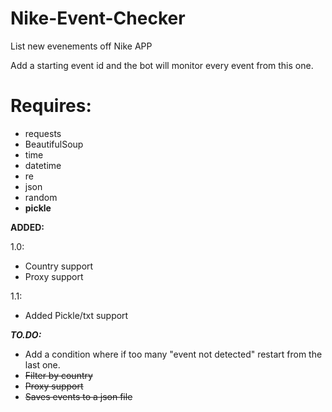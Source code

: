 # Nike-Event-Checker
List new evenements off Nike APP

Add a starting event id and the bot will monitor every event from this one. 

# Requires:
- requests
- BeautifulSoup 
- time
- datetime
- re
- json
- random
- **pickle**

**ADDED:**

1.0:
- Country support
- Proxy support

1.1:
- Added Pickle/txt support

***TO.DO:***
- Add a condition where if too many "event not detected" restart from the last one. 
- ~~Filter by country~~
- ~~Proxy support~~
- ~~Saves events to a json file~~
